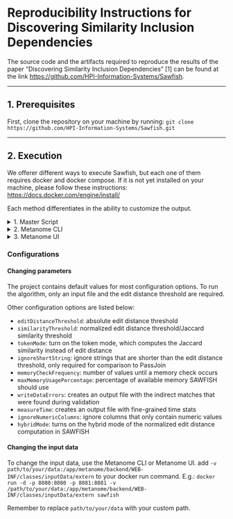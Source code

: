 # Reproducibility Instructions for Discovering Similarity Inclusion Dependencies

The source code and the artifacts required to reproduce the results of the paper “Discovering Similarity Inclusion Dependencies” [1] can be found at the link <https://github.com/HPI-Information-Systems/Sawfish>.

---

## 1. Prerequisites

First, clone the repository on your machine by running:
`git clone https://github.com/HPI-Information-Systems/Sawfish.git`

---

## 2. Execution
We offerer different ways to execute Sawfish, but each one of them requires docker and docker compose. If it is not yet installed on your machine, please follow these instructions: <https://docs.docker.com/engine/install/>

Each method differentiates in the ability to customize the output.

<details>
<summary>1. Master Script</summary>

The Master Script is the least customizable, but with one command, the following things will be done:

1. Install all needed systems (Maven, Metanome, Python)
2. Fetch all needed input data for Sawfish
3. Execution of the Sawfish Algorithm for all the input data (Can take <span style="color:red">multiple hours</span> to finish)
4. Generation of all the plots & graphs that can be found in the paper (After the execution visible in `paper/graphs/` directory)
5. Full regeneration of the paper with all new statistics, graphs & plots (After the execution visible in `paper/reproduced_paper.pdf`)

The master script can be executed with the command `docker-compose run sawfish-master`.
</details>

<details>
<summary>2. Metanome CLI</summary>
</details>
<details>
<summary>3. Metanome UI</summary>
Metanome is a convenient web platform, that you run locally. It provides a fresh view on data profiling and allows you to execute Sawfish in a more visual way. To use the Metanome UI, follow these instructions:

1. As Sawfish was initially build with the Metanome Web UI, create the main Sawfish image with `docker build -t sawfish .`.
2. Start a container by running `docker run -d -p 8080:8080 -p 8081:8081 sawfish`.
3. Now, open `localhost:8080` in your browser. You should now be able to see Metanome.
4. To get to know how to use Sawfish in Metanome, use the following video as reference:

It is not supported to generate the
<span style="color:red"> Insert Video here <span>
</details>

### Configurations

#### Changing parameters

The project contains default values for most configuration options. To run the algorithm, only an input file and the edit distance threshold are required.

Other configuration options are listed below:

- `editDistanceThreshold`: absolute edit distance threshold
- `similarityThreshold`: normalized edit distance threshold/Jaccard similarity threshold
- `tokenMode`: turn on the token mode, which computes the Jaccard similarity instead of edit distance
- `ignoreShortString`: ignore strings that are shorter than the edit distance threshold, only required for comparison to PassJoin
- `memoryCheckFrequency`: number of values until a memory check occurs
- `maxMemoryUsagePercentage`: percentage of available memory SAWFISH should use
- `writeDataErrors`: creates an output file with the indirect matches that were found during validation
- `measureTime`: creates an output file with fine-grained time stats
- `ignoreNumericColumns`: ignore columns that only contain numeric values
- `hybridMode`: turns on the hybrid mode of the normalized edit distance computation in SAWFISH

#### Changing the input data
To change the input data, use the Metanome CLI or Metanome UI. add `-v path/to/your/data:/app/metanome/backend/WEB-INF/classes/inputData/extern` to your docker run command. E.g.:
`docker run -d -p 8080:8080 -p 8081:8081 -v /path/to/your/data:/app/metanome/backend/WEB-INF/classes/inputData/extern sawfish`

Remember to replace `path/to/your/data` with your custom path. 
